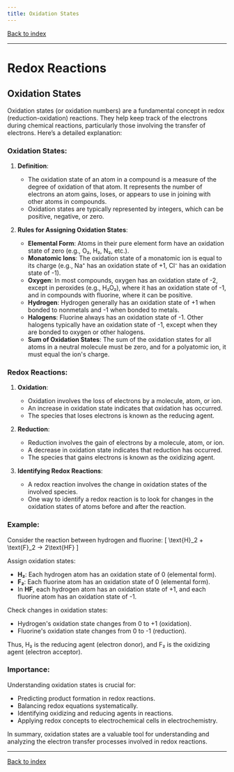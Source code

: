 ```yaml
---
title: Oxidation States
---
```


[Back to index](index.html)

---
# Redox Reactions
## Oxidation States

Oxidation states (or oxidation numbers) are a fundamental concept in redox (reduction-oxidation) reactions. They help keep track of the electrons during chemical reactions, particularly those involving the transfer of electrons. Here’s a detailed explanation:

### Oxidation States:
1. **Definition**:
   - The oxidation state of an atom in a compound is a measure of the degree of oxidation of that atom. It represents the number of electrons an atom gains, loses, or appears to use in joining with other atoms in compounds.
   - Oxidation states are typically represented by integers, which can be positive, negative, or zero.

2. **Rules for Assigning Oxidation States**:
   - **Elemental Form**: Atoms in their pure element form have an oxidation state of zero (e.g., O₂, H₂, N₂, etc.).
   - **Monatomic Ions**: The oxidation state of a monatomic ion is equal to its charge (e.g., Na⁺ has an oxidation state of +1, Cl⁻ has an oxidation state of -1).
   - **Oxygen**: In most compounds, oxygen has an oxidation state of -2, except in peroxides (e.g., H₂O₂), where it has an oxidation state of -1, and in compounds with fluorine, where it can be positive.
   - **Hydrogen**: Hydrogen generally has an oxidation state of +1 when bonded to nonmetals and -1 when bonded to metals.
   - **Halogens**: Fluorine always has an oxidation state of -1. Other halogens typically have an oxidation state of -1, except when they are bonded to oxygen or other halogens.
   - **Sum of Oxidation States**: The sum of the oxidation states for all atoms in a neutral molecule must be zero, and for a polyatomic ion, it must equal the ion's charge.

### Redox Reactions:

1. **Oxidation**:
   - Oxidation involves the loss of electrons by a molecule, atom, or ion.
   - An increase in oxidation state indicates that oxidation has occurred.
   - The species that loses electrons is known as the reducing agent.

2. **Reduction**:
   - Reduction involves the gain of electrons by a molecule, atom, or ion.
   - A decrease in oxidation state indicates that reduction has occurred.
   - The species that gains electrons is known as the oxidizing agent.

3. **Identifying Redox Reactions**:
   - A redox reaction involves the change in oxidation states of the involved species. 
   - One way to identify a redox reaction is to look for changes in the oxidation states of atoms before and after the reaction.

### Example:
Consider the reaction between hydrogen and fluorine:
\[ \text{H}_2 + \text{F}_2 → 2\text{HF} \]

Assign oxidation states:
- **H₂**: Each hydrogen atom has an oxidation state of 0 (elemental form).
- **F₂**: Each fluorine atom has an oxidation state of 0 (elemental form).
- In **HF**, each hydrogen atom has an oxidation state of +1, and each fluorine atom has an oxidation state of -1.

Check changes in oxidation states:
- Hydrogen's oxidation state changes from 0 to +1 (oxidation).
- Fluorine's oxidation state changes from 0 to -1 (reduction).

Thus, H₂ is the reducing agent (electron donor), and F₂ is the oxidizing agent (electron acceptor).

### Importance:
Understanding oxidation states is crucial for:
- Predicting product formation in redox reactions.
- Balancing redox equations systematically.
- Identifying oxidizing and reducing agents in reactions.
- Applying redox concepts to electrochemical cells in electrochemistry.

In summary, oxidation states are a valuable tool for understanding and analyzing the electron transfer processes involved in redox reactions.

---
[Back to index](index.html)
